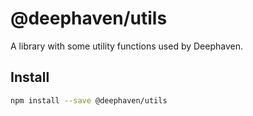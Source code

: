 # @deephaven/utils

A library with some utility functions used by Deephaven.

## Install

```bash
npm install --save @deephaven/utils
```
